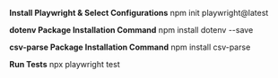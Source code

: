 **Install Playwright & Select Configurations**
npm init playwright@latest

**dotenv Package Installation Command**
npm install dotenv --save

**csv-parse Package Installation Command**
npm install csv-parse

**Run Tests**
npx playwright test
